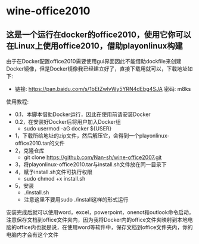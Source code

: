 # wine-office2010
## 这是一个运行在docker的office2010，使用它你可以在Linux上使用office2010，借助playonlinux构建
由于在Docker配置office2010需要使用gui界面因此不能借助dockfile来创建Docker镜像，但是Docker镜像我已经建立好了，直接下载用就可以，下载地址如下:
- 链接: https://pan.baidu.com/s/1bEtZwlvWy5YRN4dEbg4SJA  密码: m8ks

使用教程:
- 0.1，本脚本借助Docker运行，因此在使用前请安装Docker
- 0.2，在安装好Docker后将用户加入Docker组
  - sudo usermod -aG docker ${USER}
- 1，下载所给地址的zip文件，然后解压它，会得到一个playonlinux-office2010.tar的文件
- 2，克隆仓库
  - git clone https://github.com/Nan-sh/wine-office2007.git
- 3，将playonlinux-office2010.tar与install.sh文件放在同一目录下
- 4，赋予install.sh文件可执行权限
  - sudo chmod +x install.sh
- 5，安装
  - ./install.sh
  - 注意这里不要用sudo ./install这样的形式运行

安装完成后就可以使用word，excel，powerpoint，onenot和outlook命令启动，注意保存文档到office文件夹内，因为我将Docker内的office文件夹映射到本地电脑的office内也就是说，在使用word等软件中，保存文档到office文件夹内，你的电脑内才会有这个文件
